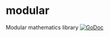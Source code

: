 # modular
Modular mathematics library
[![GoDoc](https://godoc.org/github.com/stewi1014/modular?status.svg)](https://godoc.org/github.com/stewi1014/modular)
